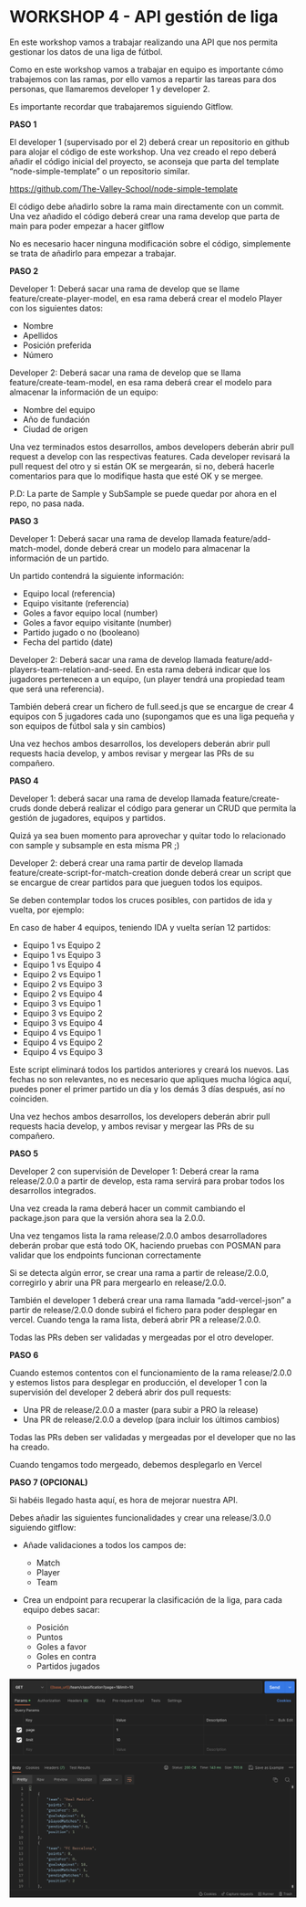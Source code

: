 # WORKSHOP 4 - API gestión de liga

En este workshop vamos a trabajar realizando una API que nos permita gestionar los datos de una liga de fútbol.

Como en este workshop vamos a trabajar en equipo es importante cómo trabajemos con las ramas, por ello vamos a repartir las tareas para dos personas, que llamaremos developer 1 y developer 2.

Es importante recordar que trabajaremos siguiendo Gitflow.

**PASO 1**

El developer 1 (supervisado por el 2) deberá crear un repositorio en github para alojar el código de este workshop. Una vez creado el repo deberá añadir el código inicial del proyecto, se aconseja que parta del template “node-simple-template” o un repositorio similar.

<https://github.com/The-Valley-School/node-simple-template>

El código debe añadirlo sobre la rama main directamente con un commit. Una vez añadido el código deberá crear una rama develop que parta de main para poder empezar a hacer gitflow

No es necesario hacer ninguna modificación sobre el código, simplemente se trata de añadirlo para empezar a trabajar.

**PASO 2**

Developer 1: Deberá sacar una rama de develop que se llame feature/create-player-model, en esa rama deberá crear el modelo Player con los siguientes datos:

- Nombre
- Apellidos
- Posición preferida
- Número

Developer 2: Deberá sacar una rama de develop que se llama feature/create-team-model, en esa rama deberá crear el modelo para almacenar la información de un equipo:

- Nombre del equipo
- Año de fundación
- Ciudad de origen

Una vez terminados estos desarrollos, ambos developers deberán abrir pull request a develop con las respectivas features. Cada developer revisará la pull request del otro y si están OK se mergearán, si no, deberá hacerle comentarios para que lo modifique hasta que esté OK y se mergee.

P.D: La parte de Sample y SubSample se puede quedar por ahora en el repo, no pasa nada.

**PASO 3**

Developer 1: Deberá sacar una rama de develop llamada feature/add-match-model, donde deberá crear un modelo para almacenar la información de un partido.

Un partido contendrá la siguiente información:

- Equipo local (referencia)
- Equipo visitante (referencia)
- Goles a favor equipo local (number)
- Goles a favor equipo visitante (number)
- Partido jugado o no (booleano)
- Fecha del partido (date)

Developer 2: Deberá sacar una rama de develop llamada feature/add-players-team-relation-and-seed. En esta rama deberá indicar que los jugadores pertenecen a un equipo, (un player tendrá una propiedad team que será una referencia).

También deberá crear un fichero de full.seed.js que se encargue de crear 4 equipos con 5 jugadores cada uno (supongamos que es una liga pequeña y son equipos de fútbol sala y sin cambios)

Una vez hechos ambos desarrollos, los developers deberán abrir pull requests hacia develop, y ambos revisar y mergear las PRs de su compañero.

**PASO 4**

Developer 1: deberá sacar una rama de develop llamada feature/create-cruds donde deberá realizar el código para generar un CRUD que permita la gestión de jugadores, equipos y partidos.

Quizá ya sea buen momento para aprovechar y quitar todo lo relacionado con sample y subsample en esta misma PR ;)

Developer 2: deberá crear una rama partir de develop llamada feature/create-script-for-match-creation donde deberá crear un script que se encargue de crear partidos para que jueguen todos los equipos.

Se deben contemplar todos los cruces posibles, con partidos de ida y vuelta, por ejemplo:

En caso de haber 4 equipos, teniendo IDA y vuelta serían 12 partidos:

- Equipo 1 vs Equipo 2
- Equipo 1 vs Equipo 3
- Equipo 1 vs Equipo 4
- Equipo 2 vs Equipo 1
- Equipo 2 vs Equipo 3
- Equipo 2 vs Equipo 4
- Equipo 3 vs Equipo 1
- Equipo 3 vs Equipo 2
- Equipo 3 vs Equipo 4
- Equipo 4 vs Equipo 1
- Equipo 4 vs Equipo 2
- Equipo 4 vs Equipo 3

Este script eliminará todos los partidos anteriores y creará los nuevos. Las fechas no son relevantes, no es necesario que apliques mucha lógica aquí, puedes poner el primer partido un día y los demás 3 días después, así no coinciden.

Una vez hechos ambos desarrollos, los developers deberán abrir pull requests hacia develop, y ambos revisar y mergear las PRs de su compañero.

**PASO 5**

Developer 2 con supervisión de Developer 1: Deberá crear la rama release/2.0.0 a partir de develop, esta rama servirá para probar todos los desarrollos integrados.

Una vez creada la rama deberá hacer un commit cambiando el package.json para que la versión ahora sea la 2.0.0.

Una vez tengamos lista la rama release/2.0.0 ambos desarrolladores deberán probar que está todo OK, haciendo pruebas con POSMAN para validar que los endpoints funcionan correctamente

Si se detecta algún error, se crear una rama a partir de release/2.0.0, corregirlo y abrir una PR para mergearlo en release/2.0.0.

También el developer 1 deberá crear una rama llamada “add-vercel-json” a partir de release/2.0.0 donde subirá el fichero para poder desplegar en vercel. Cuando tenga la rama lista, deberá abrir PR a release/2.0.0.

Todas las PRs deben ser validadas y mergeadas por el otro developer.

**PASO 6**

Cuando estemos contentos con el funcionamiento de la rama release/2.0.0 y estemos listos para desplegar en producción, el developer 1 con la supervisión del developer 2 deberá abrir dos pull requests:

- Una PR de release/2.0.0 a master (para subir a PRO la release)
- Una PR de release/2.0.0 a develop (para incluir los últimos cambios)

Todas las PRs deben ser validadas y mergeadas por el developer que no las ha creado.

Cuando tengamos todo mergeado, debemos desplegarlo en Vercel

**PASO 7 (OPCIONAL)**

Si habéis llegado hasta aquí, es hora de mejorar nuestra API.

Debes añadir las siguientes funcionalidades y crear una release/3.0.0 siguiendo gitflow:

- Añade validaciones a todos los campos de:
  - Match
  - Player
  - Team
- Crea un endpoint para recuperar la clasificación de la liga, para cada equipo debes sacar:

  - Posición
  - Puntos
  - Goles a favor
  - Goles en contra
  - Partidos jugados

![Untitled](/assets/Untitled.png)
